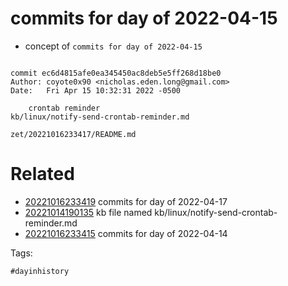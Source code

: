 # commits for day of 2022-04-15

- concept of `commits for day of 2022-04-15`

```

commit ec6d4815afe0ea345450ac8deb5e5ff268d18be0
Author: coyote0x90 <nicholas.eden.long@gmail.com>
Date:   Fri Apr 15 10:32:31 2022 -0500

    crontab reminder
kb/linux/notify-send-crontab-reminder.md
```

` zet/20221016233417/README.md `

# Related

- [20221016233419](/zet/20221016233419/README.md) commits for day of 2022-04-17
- [20221014190135](/zet/20221014190135/README.md) kb file named kb/linux/notify-send-crontab-reminder.md
- [20221016233415](/zet/20221016233415/README.md) commits for day of 2022-04-14

Tags:

    #dayinhistory
